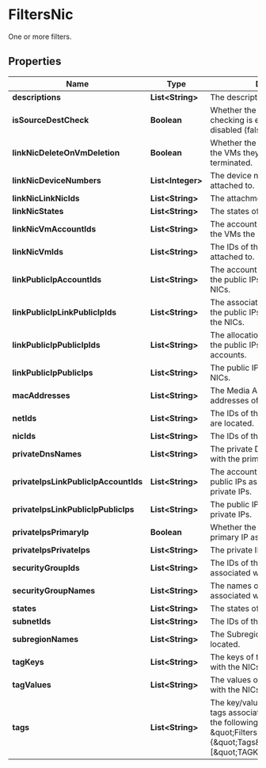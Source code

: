 

# FiltersNic

One or more filters.

## Properties

| Name | Type | Description | Notes |
|------------ | ------------- | ------------- | -------------|
|**descriptions** | **List&lt;String&gt;** | The descriptions of the NICs. |  [optional] |
|**isSourceDestCheck** | **Boolean** | Whether the source/destination checking is enabled (true) or disabled (false). |  [optional] |
|**linkNicDeleteOnVmDeletion** | **Boolean** | Whether the NICs are deleted when the VMs they are attached to are terminated. |  [optional] |
|**linkNicDeviceNumbers** | **List&lt;Integer&gt;** | The device numbers the NICs are attached to. |  [optional] |
|**linkNicLinkNicIds** | **List&lt;String&gt;** | The attachment IDs of the NICs. |  [optional] |
|**linkNicStates** | **List&lt;String&gt;** | The states of the attachments. |  [optional] |
|**linkNicVmAccountIds** | **List&lt;String&gt;** | The account IDs of the owners of the VMs the NICs are attached to. |  [optional] |
|**linkNicVmIds** | **List&lt;String&gt;** | The IDs of the VMs the NICs are attached to. |  [optional] |
|**linkPublicIpAccountIds** | **List&lt;String&gt;** | The account IDs of the owners of the public IPs associated with the NICs. |  [optional] |
|**linkPublicIpLinkPublicIpIds** | **List&lt;String&gt;** | The association IDs returned when the public IPs were associated with the NICs. |  [optional] |
|**linkPublicIpPublicIpIds** | **List&lt;String&gt;** | The allocation IDs returned when the public IPs were allocated to their accounts. |  [optional] |
|**linkPublicIpPublicIps** | **List&lt;String&gt;** | The public IPs associated with the NICs. |  [optional] |
|**macAddresses** | **List&lt;String&gt;** | The Media Access Control (MAC) addresses of the NICs. |  [optional] |
|**netIds** | **List&lt;String&gt;** | The IDs of the Nets where the NICs are located. |  [optional] |
|**nicIds** | **List&lt;String&gt;** | The IDs of the NICs. |  [optional] |
|**privateDnsNames** | **List&lt;String&gt;** | The private DNS names associated with the primary private IPs. |  [optional] |
|**privateIpsLinkPublicIpAccountIds** | **List&lt;String&gt;** | The account IDs of the owner of the public IPs associated with the private IPs. |  [optional] |
|**privateIpsLinkPublicIpPublicIps** | **List&lt;String&gt;** | The public IPs associated with the private IPs. |  [optional] |
|**privateIpsPrimaryIp** | **Boolean** | Whether the private IP is the primary IP associated with the NIC. |  [optional] |
|**privateIpsPrivateIps** | **List&lt;String&gt;** | The private IPs of the NICs. |  [optional] |
|**securityGroupIds** | **List&lt;String&gt;** | The IDs of the security groups associated with the NICs. |  [optional] |
|**securityGroupNames** | **List&lt;String&gt;** | The names of the security groups associated with the NICs. |  [optional] |
|**states** | **List&lt;String&gt;** | The states of the NICs. |  [optional] |
|**subnetIds** | **List&lt;String&gt;** | The IDs of the Subnets for the NICs. |  [optional] |
|**subregionNames** | **List&lt;String&gt;** | The Subregions where the NICs are located. |  [optional] |
|**tagKeys** | **List&lt;String&gt;** | The keys of the tags associated with the NICs. |  [optional] |
|**tagValues** | **List&lt;String&gt;** | The values of the tags associated with the NICs. |  [optional] |
|**tags** | **List&lt;String&gt;** | The key/value combination of the tags associated with the NICs, in the following format: &amp;quot;Filters&amp;quot;:{&amp;quot;Tags&amp;quot;:[&amp;quot;TAGKEY&#x3D;TAGVALUE&amp;quot;]}. |  [optional] |



